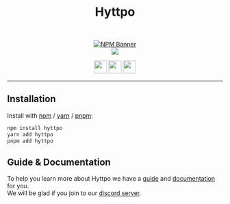 <div align="center">
    
   # Hyttpo
    
  <br />
  <p>
    <a href="https://www.npmjs.com/package/hyttpo"><img src="https://nodei.co/npm/hyttpo.png?downloads=true&stars=true" alt="NPM Banner"></a>
    <br />
    <a href="https://discord.gg/AjKJSBbGm2"><img src="https://discord.com/api/guilds/833628077556367411/embed.png?style=banner2" /></a>
  </p>
  <p>
    <a href="https://ko-fi.com/H2H05FNRL"><img src="https://img.shields.io/badge/Kofi-Donate-yellow?style=for-the-badge" height="30" /></a>
    <a href="https://github.com/Garlic-Team/hyttpo"><img src="https://img.shields.io/badge/Open-Source-blue?style=for-the-badge" height="30" /></a>
    <img src="https://img.shields.io/badge/Made%20With-TypeScript-red?style=for-the-badge" height="30" />
  </p>
</div>

---

## Installation

Install with [npm](https://www.npmjs.com/) / [yarn](https://yarnpkg.com) / [pnpm](https://pnpm.js.org/):

```sh
npm install hyttpo
yarn add hyttpo
pnpm add hyttpo
```

## Guide & Documentation
To help you learn more about Hyttpo we have a [guide](https://garlic-team.js.org/guide/hyttpo) and [documentation](https://garlic-team.js.org/docs/#/docs/hyttpo/master/general/welcome) for you.  
We will be glad if you join to our [discord server](https://discord.gg/AjKJSBbGm2).